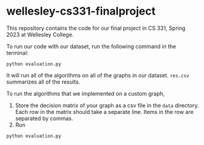 # wellesley-cs331-finalproject
This repository contains the code for our final project in CS 331, Spring 2023 at Wellesley College.

To run our code with our dataset, run the following command in the terminal:
```
python evaluation.py
```
It will run all of the algorithms on all of the graphs in our dataset. `res.csv` summarizes all of the results.

To run the algorithms that we implemented on a custom graph,
1. Store the decision matrix of your graph as a csv file in the `data` directory. Each row in the matrix should take a separate line. Items in the row are separated by commas.
2. Run 
```
python evaluation.py
```
